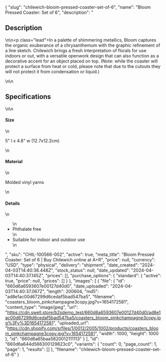 {
  "slug": "chilewich-bloom-pressed-coaster-set-of-6",
  "name": "Bloom Pressed Coaster: Set of 6",
  "description": "<h2>Description</h2>\n<!-- split -->\n<p class=\"lead\">In a palette of shimmering metallics, Bloom captures the organic exuberance of a chrysanthemum with the graphic refinement of a line sketch. Chilewich brings a fresh interpretation of florals for use indoors or out, with a versatile openwork design that can also function as a decorative accent for an object placed on top. (Note: while the coaster will protect a surface from heat or cold, please note that due to the cutouts they will not protect it from condensation or liquid.)</p>\n<!-- split -->\n<h2>Specifications</h2>\n<!-- split -->\n<h4>Size</h4>\n<p>5\" l x 4.8\" w (12.7x12.2cm)</p>\n<h4>Material</h4>\n<p>Molded vinyl yarns</p>\n<h4>Details</h4>\n<ul>\n<li>Phthalate free</li>\n<li>Suitable for indoor and outdoor use</li>\n</ul>",
  "sku": "CHIL-100566-002",
  "active": true,
  "meta_title": "Bloom Pressed Coaster: Set of 6 | Buy Chilewich online at A+R",
  "price": null,
  "currency": "USD",
  "type": "physical",
  "delivery": "shipment",
  "date_created": "2024-04-03T14:40:36.448Z",
  "stock_status": null,
  "date_updated": "2024-04-03T14:40:37.145Z",
  "prices": [],
  "purchase_options": {
    "standard": {
      "active": true,
      "price": null,
      "prices": []
    }
  },
  "images": [
    {
      "file": {
        "id": "660d6a6593607e00127d40d0",
        "date_uploaded": "2024-04-03T14:40:37.067Z",
        "length": 200604,
        "md5": "ad8e1ac00d67299d6cedaf5bad547ba5",
        "filename": "coasters_bloom_pinkchampagne3copy.jpg?v=1654172581",
        "content_type": "image/jpeg",
        "url": "https://cdn.swell.store/b2sdemo_test/660d6a6593607e00127d40d0/ad8e1ac00d67299d6cedaf5bad547ba5/coasters_bloom_pinkchampagne3copy.jpg%3Fv%3D1654172581",
        "uploaded_url": "https://cdn.shopify.com/s/files/1/0012/2005/1002/products/coasters_bloom_pinkchampagne3copy.jpg?v=1654172581",
        "width": 1000,
        "height": 1000
      },
      "id": "660d6a65baa5820012111113"
    }
  ],
  "id": "660d6a644d566300129823c0",
  "variants": {
    "count": 0,
    "page_count": 1,
    "page": 1,
    "results": []
  },
  "filename": "chilewich-bloom-pressed-coaster-set-of-6"
}